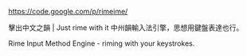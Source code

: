 
https://code.google.com/p/rimeime/

擊出中文之韻 | Just rime with it
中州韻輸入法引擎，思想用鍵盤表達也行。

Rime Input Method Engine - riming with your keystrokes.
